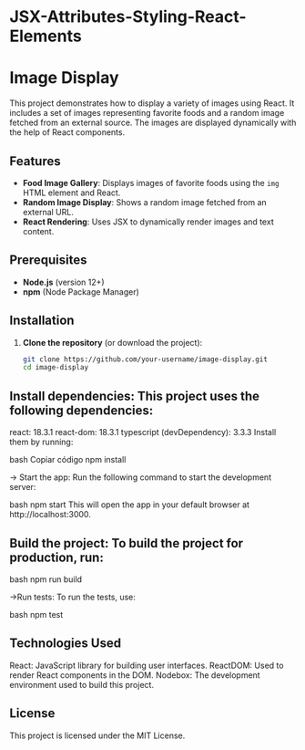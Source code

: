 # JSX-Attributes-Styling-React-Elements

# Image Display

This project demonstrates how to display a variety of images using React. It includes a set of images representing favorite foods and a random image fetched from an external source. The images are displayed dynamically with the help of React components.

## Features

- **Food Image Gallery**: Displays images of favorite foods using the `img` HTML element and React.
- **Random Image Display**: Shows a random image fetched from an external URL.
- **React Rendering**: Uses JSX to dynamically render images and text content.

## Prerequisites

- **Node.js** (version 12+)
- **npm** (Node Package Manager)

## Installation

1. **Clone the repository** (or download the project):
   ```bash
   git clone https://github.com/your-username/image-display.git
   cd image-display


## Install dependencies: This project uses the following dependencies:

react: 18.3.1
react-dom: 18.3.1
typescript (devDependency): 3.3.3
Install them by running:

bash
Copiar código
npm install

-> Start the app: Run the following command to start the development server:

bash
npm start
This will open the app in your default browser at http://localhost:3000.

## Build the project: To build the project for production, run:

bash
npm run build

->Run tests: To run the tests, use:

bash
npm test


## Technologies Used
React: JavaScript library for building user interfaces.
ReactDOM: Used to render React components in the DOM.
Nodebox: The development environment used to build this project.

## License
This project is licensed under the MIT License.
